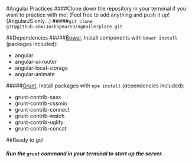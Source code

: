 #Angular Practices
####Clone down the repository in your terminal if you want to practice with me! (Feel free to add anything and push it up! (AngularJS only...)
#####`git clone git@github.com:JoshSpears3/ngBoilerplate.git`

##Dependencies
#####[Bower](http://bower.io/), Install components with `bower install` (packages included):
 - angular
 - angular-ui-router
 - angular-local-storage
 - angular-animate

#####[Grunt](http://gruntjs.com/), Install packages with `npm install` (dependencies included):
- grunt-contrib-sass
- grunt-contrib-cssmin
- grunt-contrib-connect
- grunt-contrib-watch
- grunt-contrib-uglify
- grunt-contrib-concat

##Ready to go!
##### Run the `grunt` command in your terminal to start up the server.

